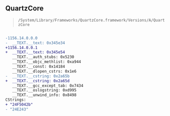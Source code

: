 ## QuartzCore

> `/System/Library/Frameworks/QuartzCore.framework/Versions/A/QuartzCore`

```diff

-1156.14.0.0.0
-  __TEXT.__text: 0x345e34
+1156.14.0.0.1
+  __TEXT.__text: 0x345e54
   __TEXT.__auth_stubs: 0x5230
   __TEXT.__objc_methlist: 0xa944
   __TEXT.__const: 0x14184
   __TEXT.__dlopen_cstrs: 0x1e6
-  __TEXT.__cstring: 0x2a65b
+  __TEXT.__cstring: 0x2a65d
   __TEXT.__gcc_except_tab: 0x7434
   __TEXT.__oslogstring: 0xd995
   __TEXT.__unwind_info: 0x8498
CStrings:
+ "24F5042b"
- "24E243"

```
